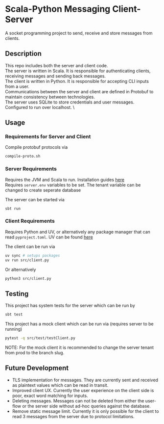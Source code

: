# Scala-Python Messaging Client-Server
A socket programming project to send, receive and store messages from clients.

## Description
This repo includes both the server and client code. \
The server is written in Scala. It is responsible for authenticating clients, receiving messages and sending back messages. \
The client is written in Python. It is responsible for accepting CLI inputs from a user. \
Communications between the server and client are defined in Protobuf to maintain consistency between technologies. \
The server uses SQLite to store credentials and user messages. \
Configured to run over localhost. \

## Usage

### Requirements for Server and Client
Compile protobuf protocols via
```bash
compile-proto.sh
```

### Server Requirements
Requires the JVM and Scala to run. Installation guides [here](<https://www.scala-lang.org/download/>) \
Requires `server.env` variables to be set. The tenant variable can be changed to create seperate database

The server can be started via
```bash
sbt run
```

### Client Requirements
Requires Python and UV, or alternatively any package manager that can read `pyproject.toml`. UV can be found [here](https://docs.astral.sh/uv/getting-started/installation/)

The client can be run via
```bash
uv sync # setups packages
uv run src/client.py
```
Or alternatively
```bash
python3 src/client.py
```

## Testing
This project has system tests for the server which can be run by
```bash
sbt test
```

This project has a mock client which can be run via (requires server to be running)
```bash
pytest -q src/test/testClient.py
```
NOTE: For the mock client it is recommended to change the server tenant from prod to the branch slug.

## Future Development
* TLS implementation for messages. They are currently sent and received as plaintext values which can be read in transit.
* Improved client UX. Currently the user experience on the client side is poor, exact word matching for inputs.
* Deleting messages. Messages can not be deleted from either the user-flow or the server side without ad-hoc queries against the database.
* Remove static message limit. Currently it is only possible for the client to read 3 messages from the server due to protocol limitations.
